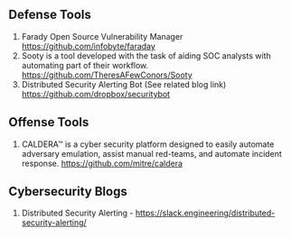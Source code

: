 ## Defense Tools
1. Farady Open Source Vulnerability Manager https://github.com/infobyte/faraday
2. Sooty is a tool developed with the task of aiding SOC analysts with automating part of their workflow. https://github.com/TheresAFewConors/Sooty
3. Distributed Security Alerting Bot (See related blog link) https://github.com/dropbox/securitybot

## Offense Tools
1. CALDERA™ is a cyber security platform designed to easily automate adversary emulation, assist manual red-teams, and automate incident response. https://github.com/mitre/caldera

## Cybersecurity Blogs
1. Distributed Security Alerting - https://slack.engineering/distributed-security-alerting/
